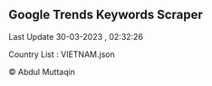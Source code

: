 

## Google Trends Keywords Scraper 
 
Last Update 30-03-2023 , 02:32:26

Country List :
VIETNAM.json



© Abdul Muttaqin 
